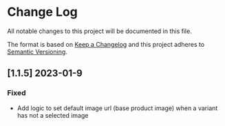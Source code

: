 # Change Log

All notable changes to this project will be documented in this file.

The format is based on [Keep a Changelog](http://keepachangelog.com/)
and this project adheres to [Semantic Versioning](http://semver.org/).

## [1.1.5] 2023-01-9

### Fixed

- Add logic to set default image url (base product image) when a variant has not a selected image